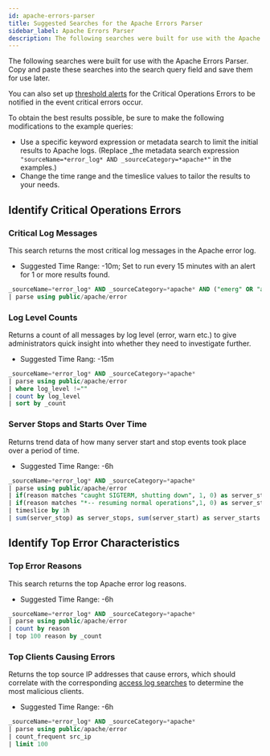 ```yaml
---
id: apache-errors-parser
title: Suggested Searches for the Apache Errors Parser
sidebar_label: Apache Errors Parser
description: The following searches were built for use with the Apache Access Parser. Copy and paste these searches into the search query field and save them for later use.
---
```


The following searches were built for use with the Apache Errors Parser. Copy and paste these searches into the search query field and save them for use later.

You can also set up [threshold alerts](../../../alerts/scheduled-searches/receive-email-alerts-scheduled-searches.md) for the Critical Operations Errors to be notified in the event critical errors occur.

To obtain the best results possible, be sure to make the following modifications to the example queries:

* Use a specific keyword expression or metadata search to limit the initial results to Apache logs. (Replace _the metadata search expression `"sourceName=*error_log* AND _sourceCategory=*apache*"` in the examples.)
* Change the time range and the timeslice values to tailor the results to your needs.

## Identify Critical Operations Errors

### Critical Log Messages

This search returns the most critical log messages in the Apache error log.

* Suggested Time Range: -10m; Set to run every 15 minutes with an
    alert for 1 or more results found.

```sql
_sourceName=*error_log* AND _sourceCategory=*apache* AND ("emerg" OR "alert" OR "crit")
| parse using public/apache/error
```

### Log Level Counts

Returns a count of all messages by log level (error, warn etc.) to give administrators quick insight into whether they need to investigate further.

* Suggested Time Rang: -15m

```sql
_sourceName=*error_log* AND _sourceCategory=*apache*
| parse using public/apache/error
| where log_level !=""
| count by log_level
| sort by _count
```

### Server Stops and Starts Over Time

Returns trend data of how many server start and stop events took place over a period of time.

* Suggested Time Range: -6h

```sql
_sourceName=*error_log* AND _sourceCategory=*apache*
| parse using public/apache/error
| if(reason matches "caught SIGTERM, shutting down", 1, 0) as server_stop
| if(reason matches "*-- resuming normal operations",1, 0) as server_start
| timeslice by 1h
| sum(server_stop) as server_stops, sum(server_start) as server_starts by _timeslice
```

## Identify Top Error Characteristics

### Top Error Reasons

This search returns the top Apache error log reasons.

* Suggested Time Range: -6h

```sql
_sourceName=*error_log* AND _sourceCategory=*apache*
| parse using public/apache/error
| count by reason
| top 100 reason by _count
```

### Top Clients Causing Errors

Returns the top source IP addresses that cause errors, which should correlate with the corresponding [access log searches](apache-access-parser.md) to determine the most malicious clients.

* Suggested Time Range: -6h

```sql
_sourceName=*error_log* AND _sourceCategory=*apache*
| parse using public/apache/error
| count_frequent src_ip
| limit 100
```
